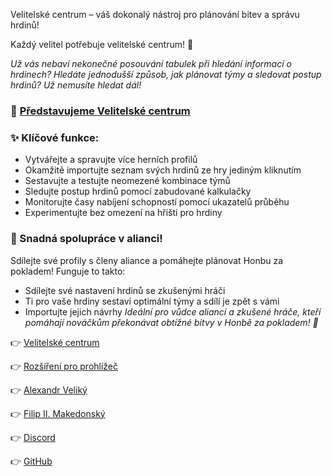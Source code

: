 Velitelské centrum – váš dokonalý nástroj pro plánování bitev a správu hrdinů!




Každý velitel potřebuje velitelské centrum! 🧭

*Už vás nebaví nekonečné posouvání tabulek při hledání informací o hrdinech? Hledáte jednodušší způsob, jak plánovat týmy a sledovat postup hrdinů? Už nemusíte hledat dál!*
### 🌟 [Představujeme Velitelské centrum](https://forgeofgames.com/command-center)
### ✨ Klíčové funkce:
- Vytvářejte a spravujte více herních profilů
- Okamžitě importujte seznam svých hrdinů ze hry jediným kliknutím
- Sestavujte a testujte neomezené kombinace týmů
- Sledujte postup hrdinů pomocí zabudované kalkulačky
- Monitorujte časy nabíjení schopností pomocí ukazatelů průběhu
- Experimentujte bez omezení na hřišti pro hrdiny

### 🤝 Snadná spolupráce v alianci!
Sdílejte své profily s členy aliance a pomáhejte plánovat Honbu za pokladem! Funguje to takto:
- Sdílejte své nastavení hrdinů se zkušenými hráči
- Ti pro vaše hrdiny sestaví optimální týmy a sdílí je zpět s vámi
- Importujte jejich návrhy
  *Ideální pro vůdce aliancí a zkušené hráče, kteří pomáhají nováčkům překonávat obtížné bitvy v Honbě za pokladem! 💪*

👉 [Velitelské centrum](https://forgeofgames.com/command-center)

👉 [Rozšíření pro prohlížeč](https://forgeofgames.com/help/browser-extension)

👉 [Alexandr Veliký](https://forgeofgames.com/command-center/playgrounds/heroes/AlexanderTheGreat)

👉 [Filip II. Makedonský](https://forgeofgames.com/command-center/playgrounds/heroes/PhilipIIOfMacedon)

👉 [Discord](https://discord.gg/4vFeeh7CZn)

👉 [GitHub](https://github.com/IngweLand/forge-of-games)
